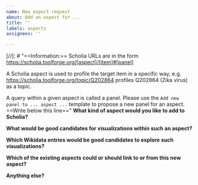 ```yaml
---
name: New aspect request
about: Add an aspect for ...
title: ''
labels: aspects
assignees: ''

---
```


[//]: # "==Information:==
Scholia URLs are in the form https://scholia.toolforge.org/[aspect]/[item]#[panel]

A Scholia aspect is used to profile the target item in a specific way, 
e.g. https://scholia.toolforge.org/topic/Q202864 profiles Q202864 (Zika virus) as a topic.

A query within a given aspect is called a panel. Please use the ``Add new panel to ... aspect ...`` template to propose a new panel for an aspect.
==Write below this line=="
**What kind of aspect would you like to add to Scholia?**

**What would be good candidates for visualizations within such an aspect?**

**Which Wikidata entries would be good candidates to explore such visualizations?**

**Which of the existing aspects could or should link to or from this new aspect?**

**Anything else?**
